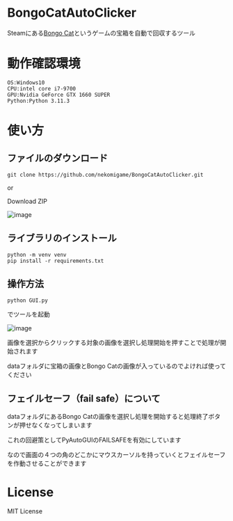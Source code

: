 # BongoCatAutoClicker
Steamにある[Bongo Cat](https://store.steampowered.com/app/3419430/Bongo_Cat/)というゲームの宝箱を自動で回収するツール
# 動作確認環境
```
OS:Windows10
CPU:intel core i7-9700
GPU:Nvidia GeForce GTX 1660 SUPER
Python:Python 3.11.3
```
# 使い方
## ファイルのダウンロード
```shell
git clone https://github.com/nekomigame/BongoCatAutoClicker.git
```
or

Download ZIP

![image](https://github.com/user-attachments/assets/664e7d69-56b8-4f49-8629-ee2b00726720)
## ライブラリのインストール
```shell
python -m venv venv
pip install -r requirements.txt
```

## 操作方法
```shell
python GUI.py
```

でツールを起動

![image](https://github.com/user-attachments/assets/8137ebe5-cf1e-4e39-b8a5-08bf77d6f4fa)

画像を選択からクリックする対象の画像を選択し処理開始を押すことで処理が開始されます

dataフォルダに宝箱の画像とBongo Catの画像が入っているのでよければ使ってください
## フェイルセーフ（fail safe）について
dataフォルダにあるBongo Catの画像を選択し処理を開始すると処理終了ボタンが押せなくなってしまいます

これの回避策としてPyAutoGUIのFAILSAFEを有効にしています

なので画面の４つの角のどこかにマウスカーソルを持っていくとフェイルセーフを作動させることができます

# License
MIT License
